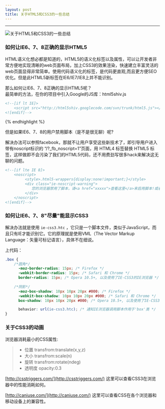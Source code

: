 ```yaml
---
layout: post
title: 关于HTML5和CSS3的一些总结
---
```


***  

![ 关于HTML5和CSS3的一些总结 ](/blog/img/2015-12-14-html5-css3.jpg)

### 如何让IE6、7、8正确的显示HTML5

HTML语义化想必都是知道的，HTML5的语义化标签以及属性，可以让开发者非常方便地实现清晰的web页面布局，加上CSS3的效果渲染，快速建立丰富灵活的web页面显得非常简单。使用代码语义化的标签，是代码更直观,而且更方便SEO优化。但是此HTML5新标签在IE6/IE7/IE8上并不能识别。
  
那么如何让IE6、7、8正确的显示HTML5呢？  
最简单的方法，在你的项目中引入Google的JS库：html5shiv.js

```html
<!--[if lt IE]> 
    <script src="http://html5shiv.googlecode.com/svn/trunk/html5.js"></script>
<![endif]-->
```
{% endhighlight %}

但是如果IE6、7、8的用户禁用脚本（是不是很无聊）呢?

解决办法可以参照facebook，那就不让用户享受这些新技术了，即引导用户进入带有noscript标识的 “/?_fb_noscript=1”页面，用 HTML4 标签替换 HTML5 标签，这样做即不会污染了我们的HTML5代码，还不用费劲写很多hack来解决这无聊的问题。
```html
<!--[if lte IE 8]>  
    <noscript>  
         <style>.html5-wrappers{display:none!important;}</style>
         <div class="ie-noscript-warning">
            您的浏览器禁用了脚本，请<a href="xxxxx">查看这里</a>来启用脚本!或者<a href="/?noscript=1">继续访问</a>.
         </div>
    </noscript>
<![endif]-->
``` 
### 如何让IE6、7、8"尽量"能显示CSS3

解决办法就是使用 `ie-css3.htc` ，它只是一个脚本文件，类似于JavaScript，而且只有IE才能识别它。它的原理就是使用VML（The Vector Markup Language：矢量可标记语言），具体不在细说。

上代码：
```css
.box {
    /*圆角*/
      -moz-border-radius: 15px; /* Firefox */
      -webkit-border-radius: 15px; /* Safari 和 Chrome */
      border-radius: 15px; /* Opera 10.5+, 以及使用了IE-CSS3的IE浏览器 */
    
    /*阴影*/
      -moz-box-shadow: 10px 10px 20px #000; /* Firefox */
      -webkit-box-shadow: 10px 10px 20px #000; /* Safari 和 Chrome */
      box-shadow: 10px 10px 20px #000; /* Opera 10.5+, 以及使用了IE-CSS3的IE浏览器 */

      behavior: url(ie-css3.htc); /* 通知IE浏览器调用脚本作用于'box'类 */
}
```
### 关于CSS3的动画

浏览器消耗最小的CSS属性:

> + 位置 transfrom:translate(x,y,z)
> + 大小 transfrom:scale(n)
> + 旋转 transfrom:rotate(ndeg)
> + 透明度 opacity:0.3

[http://csstriggers.com/](http://csstriggers.com/) 这里可以查看CSS3在浏览器中的性能消耗如何。

[http://caniuse.com/](http://caniuse.com/) 这里可以查看CSS在各个浏览器和移动设备上的兼容性。

